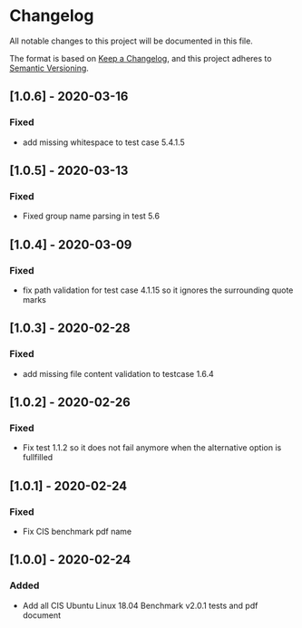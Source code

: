 # Changelog
All notable changes to this project will be documented in this file.

The format is based on [Keep a Changelog](https://keepachangelog.com/en/1.0.0/),
and this project adheres to [Semantic Versioning](https://semver.org/spec/v2.0.0.html).

## [1.0.6] - 2020-03-16
### Fixed
- add missing whitespace to test case 5.4.1.5

## [1.0.5] - 2020-03-13
### Fixed
- Fixed group name parsing in test 5.6

## [1.0.4] - 2020-03-09
### Fixed
- fix path validation for test case 4.1.15 so it ignores the surrounding quote marks

## [1.0.3] - 2020-02-28
### Fixed
- add missing file content validation to testcase 1.6.4

## [1.0.2] - 2020-02-26
### Fixed
- Fix test 1.1.2 so it does not fail anymore when the alternative option is fullfilled

## [1.0.1] - 2020-02-24
### Fixed
- Fix CIS benchmark pdf name

## [1.0.0] - 2020-02-24
### Added
- Add all CIS Ubuntu Linux 18.04 Benchmark v2.0.1 tests and pdf document
